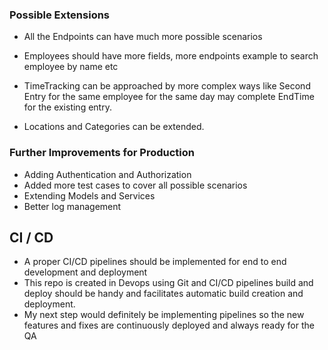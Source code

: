 ### Possible Extensions
- All the Endpoints can have much more possible scenarios

- Employees should have more fields, more endpoints example to search employee by name etc
- TimeTracking can be approached by more complex ways like Second Entry for the same employee for the same day 
    may complete EndTime for the existing entry.
- Locations and Categories can be extended.

### Further Improvements for Production

- Adding Authentication and Authorization
- Added more test cases to cover all possible scenarios
- Extending Models and Services
- Better log management

## CI / CD

- A proper CI/CD pipelines should be implemented for end to end development and deployment 
- This repo is created in Devops using Git and CI/CD pipelines build and deploy should be handy and facilitates
    automatic build creation and deployment.
- My next step would definitely be implementing pipelines so the new features and fixes are continuously deployed and 
    always ready for the QA






